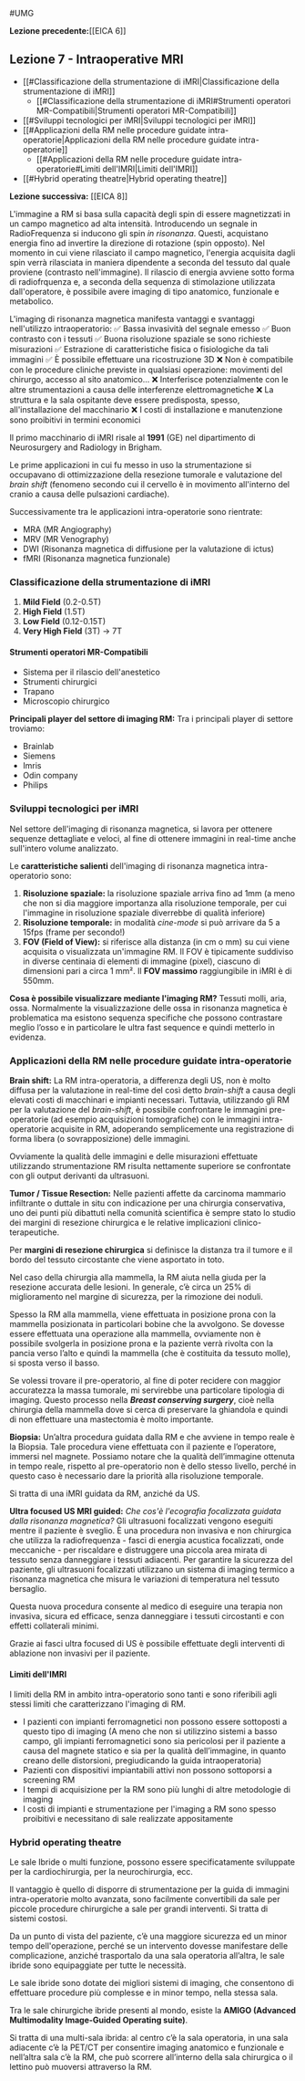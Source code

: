 #UMG 

**Lezione precedente:**[[EICA 6]]

## Lezione 7 - Intraoperative MRI

- [[#Classificazione della strumentazione di iMRI|Classificazione della strumentazione di iMRI]]
	- [[#Classificazione della strumentazione di iMRI#Strumenti operatori MR-Compatibili|Strumenti operatori MR-Compatibili]]
- [[#Sviluppi tecnologici per iMRI|Sviluppi tecnologici per iMRI]]
- [[#Applicazioni della RM nelle procedure guidate intra-operatorie|Applicazioni della RM nelle procedure guidate intra-operatorie]]
	- [[#Applicazioni della RM nelle procedure guidate intra-operatorie#Limiti dell'IMRI|Limiti dell'IMRI]]
- [[#Hybrid operating theatre|Hybrid operating theatre]]

**Lezione successiva:** [[EICA 8]]


L'immagine a RM si basa sulla capacità degli spin di essere magnetizzati in un campo magnetico ad alta intensità. 
Introducendo un segnale in RadioFrequenza si inducono gli spin *in risonanza*. Questi, acquistano energia fino ad invertire la direzione di rotazione (spin opposto). Nel momento in cui viene rilasciato il campo magnetico, l'energia acquisita dagli spin verrà rilasciata in maniera dipendente a seconda del tessuto dal quale proviene (contrasto nell'immagine). Il rilascio di energia avviene sotto forma di radiofrquenza e, a seconda della sequenza di stimolazione utilizzata dall'operatore, è possibile avere imaging di tipo anatomico, funzionale e metabolico. 

L'imaging di risonanza magnetica manifesta vantaggi e svantaggi nell'utilizzo intraoperatorio: 
✅ Bassa invasività del segnale emesso
✅ Buon contrasto con i tessuti
✅ Buona risoluzione spaziale se sono richieste misurazioni
✅ Estrazione di caratteristiche fisica o fisiologiche da tali immagini
✅ È possibile effettuare una ricostruzione 3D
❌ Non è compatibile con le procedure cliniche previste in qualsiasi operazione: movimenti del chirurgo, accesso al sito anatomico... 
❌ Interferisce potenzialmente con le altre strumentazioni a causa delle interferenze elettromagnetiche
❌ La struttura e la sala ospitante deve essere predisposta, spesso, all'installazione del macchinario
❌ I costi di installazione e manutenzione sono proibitivi in termini economici

Il primo macchinario di iMRI risale al **1991** (GE) nel dipartimento di Neurosurgery and Radiology in Brigham. 

Le prime applicazioni in cui fu messo in uso la strumentazione si occupavano di ottimizzazione della resezione tumorale e valutazione del *brain shift* (fenomeno secondo cui il cervello è in movimento all'interno del cranio a causa delle pulsazioni cardiache). 

Successivamente tra le applicazioni intra-operatorie sono rientrate: 
- MRA (MR Angiography)
- MRV (MR Venography)
- DWI (Risonanza magnetica di diffusione per la valutazione di ictus)
- fMRI (Risonanza magnetica funzionale)

### Classificazione della strumentazione di iMRI
1. **Mild Field** (0.2-0.5T)
2. **High Field** (1.5T)
3. **Low Field** (0.12-0.15T)
4. **Very High Field** (3T) -> 7T

#### Strumenti operatori MR-Compatibili
- Sistema per il rilascio dell'anestetico
- Strumenti chirurgici
- Trapano
- Microscopio chirurgico

**Principali player del settore di imaging RM:**
Tra i principali player di settore troviamo: 
- Brainlab
- Siemens
- Imris
- Odin company
- Philips

### Sviluppi tecnologici per iMRI

Nel settore dell'imaging di risonanza magnetica, si lavora per ottenere sequenze dettagliate e veloci, al fine di ottenere immagini in real-time anche sull'intero volume analizzato. 

Le **caratteristiche salienti** dell'imaging di risonanza magnetica intra-operatorio sono: 
1. **Risoluzione spaziale:** la risoluzione spaziale arriva fino ad 1mm (a meno che non si dia maggiore importanza alla risoluzione temporale, per cui l'immagine in risoluzione spaziale diverrebbe di qualità inferiore)
2. **Risoluzione temporale:** in modalità *cine-mode* si può arrivare da 5 a 15fps (frame per secondo!)
3. **FOV (Field of View):** si riferisce alla distanza (in cm o mm) su cui viene acquisita o visualizzata un'immagine RM. Il FOV è tipicamente suddiviso in diverse centinaia di elementi di immagine (pixel), ciascuno di dimensioni pari a circa 1 mm². Il **FOV massimo** raggiungibile in iMRI è di 550mm. 

**Cosa è possibile visualizzare mediante l'imaging RM?** 
Tessuti molli, aria, ossa. Normalmente la visualizzazione delle ossa in risonanza magnetica è problematica ma esistono sequenza specifiche che possono contrastare meglio l’osso e in particolare le ultra fast sequence e quindi metterlo in evidenza.

### Applicazioni della RM nelle procedure guidate intra-operatorie

**Brain shift:**
La RM intra-operatoria, a differenza degli US, non è molto diffusa per la valutazione in real-time del così detto *brain-shift* a causa degli elevati costi di macchinari e impianti necessari. Tuttavia, utilizzando gli RM per la valutazione del *brain-shift*, è possibile confrontare le immagini pre-operatorie (ad esempio acquisizioni tomografiche) con le immagini intra-operatorie acquisite in RM, adoperando semplicemente una registrazione di forma libera (o sovrapposizione) delle immagini. 

Ovviamente la qualità delle immagini e delle misurazioni effettuate utilizzando strumentazione RM risulta nettamente superiore se confrontate con gli output derivanti da ultrasuoni. 

**Tumor / Tissue Resection:**
Nelle pazienti affette da carcinoma mammario infiltrante o duttale in situ con indicazione per una chirurgia conservativa, uno dei punti più dibattuti nella comunità scientifica è sempre stato lo studio dei margini di resezione chirurgica e le relative implicazioni clinico-terapeutiche. 

Per **margini di resezione chirurgica** si definisce la distanza tra il tumore e il bordo del tessuto circostante che viene asportato in toto.

Nel caso della chirurgia alla mammella, la RM aiuta nella giuda per la resezione accurata delle lesioni. In generale, c’è circa un 25% di miglioramento nel margine di sicurezza, per la rimozione dei noduli.

Spesso la RM alla mammella, viene effettuata in posizione prona con la mammella posizionata in particolari bobine che la avvolgono. Se dovesse essere effettuata una operazione alla mammella, ovviamente non è possibile svolgerla in posizione prona e la paziente verrà rivolta con la pancia verso l’alto e quindi la mammella (che è costituita da tessuto molle), si sposta verso il basso. 

Se volessi trovare il pre-operatorio, al fine di poter recidere con maggior accuratezza la massa tumorale, mi servirebbe una particolare tipologia di imaging. Questo processo nella ***Breast conserving surgery***, cioè nella chirurgia della mammella dove si cerca di preservare la ghiandola e quindi di non effettuare una mastectomia è molto importante.

**Biopsia:**
Un’altra procedura guidata dalla RM e che avviene in tempo reale è la Biopsia. Tale procedura viene effettuata con il paziente e l’operatore, immersi nel magnete. Possiamo notare che la qualità dell’immagine ottenuta in tempo reale, rispetto al pre-operatorio non è dello stesso livello, perché in questo caso è necessario dare la priorità alla risoluzione temporale.

Si tratta di una iMRI guidata da RM, anziché da US.

**Ultra focused US MRI guided:**
*Che cos'è l'ecografia focalizzata guidata dalla risonanza magnetica?*
Gli ultrasuoni focalizzati vengono eseguiti mentre il paziente è sveglio. È una procedura non invasiva e non chirurgica che utilizza la radiofrequenza - fasci di energia acustica focalizzati, onde meccaniche - per riscaldare e distruggere una piccola area mirata di tessuto senza danneggiare i tessuti adiacenti. Per garantire la sicurezza del paziente, gli ultrasuoni focalizzati utilizzano un sistema di imaging termico a risonanza magnetica che misura le variazioni di temperatura nel tessuto bersaglio.

Questa nuova procedura consente al medico di eseguire una terapia non invasiva, sicura ed efficace, senza danneggiare i tessuti circostanti e con effetti collaterali minimi.

Grazie ai fasci ultra focused di US è possibile effettuate degli interventi di ablazione non invasivi per il paziente. 

#### Limiti dell'IMRI

I limiti della RM in ambito intra-operatorio sono tanti e sono riferibili agli stessi limiti che caratterizzano l'imaging di RM. 
- I pazienti con impianti ferromagnetici non possono essere sottoposti a questo tipo di imaging (A meno che non si utilizzino sistemi a basso campo, gli impianti ferromagnetici sono sia pericolosi per il paziente a causa del magnete statico e sia per la qualità dell’immagine, in quanto creano delle distorsioni, pregiudicando la guida intraoperatoria)
- Pazienti con dispositivi impiantabili attivi non possono sottoporsi a screening RM
- I tempi di acquisizione per la RM sono più lunghi di altre metodologie di imaging
- I costi di impianti e strumentazione per l'imaging a RM sono spesso proibitivi e necessitano di sale realizzate appositamente

### Hybrid operating theatre
Le sale Ibride o multi funzione, possono essere specificatamente sviluppate per la cardiochirurgia, per la neurochirurgia, ecc. 

Il vantaggio è quello di disporre di strumentazione per la guida di immagini intra-operatorie molto avanzata, sono facilmente convertibili da sale per piccole procedure chirurgiche a sale per grandi interventi. Si tratta di sistemi costosi.

Da un punto di vista del paziente, c’è una maggiore sicurezza ed un minor tempo dell'operazione, perché se un intervento dovesse manifestare delle complicazione, anziché trasportalo da una sala operatoria all’altra, le sale ibride sono equipaggiate per tutte le necessità.

Le sale ibride sono dotate dei migliori sistemi di imaging, che consentono di effettuare procedure più complesse e in minor tempo, nella stessa sala.

Tra le sale chirurgiche ibride presenti al mondo, esiste la **AMIGO (Advanced Multimodality Image-Guided Operating suite)**.

Si tratta di una multi-sala ibrida: al centro c’è la sala operatoria, in una sala adiacente c’è la PET/CT per consentire imaging anatomico e funzionale e nell’altra sala c’è la RM, che può scorrere all’interno della sala chirurgica o il lettino può muoversi attraverso la RM.